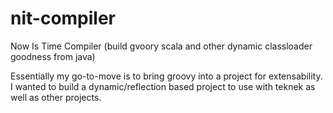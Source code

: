 nit-compiler
============

Now Is Time Compiler (build gvoory scala and other dynamic classloader goodness from java)

Essentially my go-to-move is to bring groovy into a project for extensability. I wanted to build
a dynamic/reflection based project to use with teknek as well as other projects.
